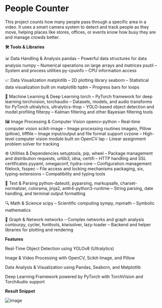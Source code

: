 # People Counter
This project counts how many people pass through a specific area in a video. It uses a smart camera system to detect and track people as they move, helping places like stores, offices, or events know how busy they are and manage crowds better.

**🛠️ Tools & Libraries**

📊 Data Handling & Analysis pandas – Powerful data structures for data analysis numpy – Numerical operations on large arrays and matrices psutil – System and process utilities py-cpuinfo – CPU information access

📈 Data Visualization matplotlib – 2D plotting library seaborn – Statistical data visualization built on matplotlib tqdm – Progress bars for loops

🧠 Machine Learning & Deep Learning torch – PyTorch framework for deep learning torchvision, torchaudio – Datasets, models, and audio transforms for PyTorch ultralytics, ultralytics-thop – YOLO-based object detection and model profiling filterpy – Kalman filtering and other Bayesian filtering tools

🖼️ Image Processing & Computer Vision opencv-python – Real-time computer vision scikit-image – Image processing routines imageio, Pillow (pillow), tifffile – Image input/output and file format support cvzone – High-level computer vision module built on OpenCV lap – Linear assignment problem solver for tracking

⚙️ Utilities & Dependencies setuptools, pip, wheel – Package management and distribution requests, urllib3, idna, certifi – HTTP handling and SSL certificates pyyaml, omegaconf, hydra-core – Configuration management filelock, fsspec – File access and locking mechanisms packaging, six, typing-extensions – Compatibility and typing tools

🔣 Text & Parsing python-dateutil, pyparsing, markupsafe, charset-normalizer, colorama, jinja2, antlr4-python3-runtime – String parsing, date handling, and terminal output formatting

🔍 Math & Science scipy – Scientific computing sympy, mpmath – Symbolic mathematics

🔗 Graph & Network networkx – Complex networks and graph analysis contourpy, cycler, fonttools, kiwisolver, lazy-loader – Backend and helper libraries for plotting and rendering

**Features**

Real-Time Object Detection using YOLOv8 (Ultralytics)

Image & Video Processing with OpenCV, Scikit-Image, and Pillow

Data Analysis & Visualization using Pandas, Seaborn, and Matplotlib

Deep Learning Framework powered by PyTorch with TorchVision and TorchAudio support


**Result Snippet**

![image](https://github.com/user-attachments/assets/7cc871a3-2285-4e41-8e31-ea3a2d3ed0ce)
